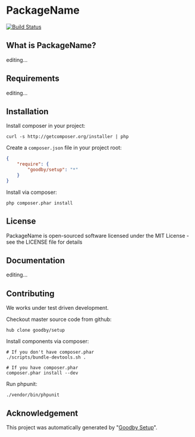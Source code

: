 # PackageName

[![Build Status](https://secure.travis-ci.org/goodby/setup.png?branch=master)](https://travis-ci.org/goodby/setup)

## What is PackageName?

editing...

## Requirements

editing...

## Installation

Install composer in your project:

```
curl -s http://getcomposer.org/installer | php
```

Create a `composer.json` file in your project root:

```json
{
    "require": {
        "goodby/setup": "*"
    }
}
```

Install via composer:

```
php composer.phar install
```

## License

PackageName is open-sourced software licensed under the MIT License - see the LICENSE file for details

## Documentation

editing...


## Contributing

We works under test driven development.

Checkout master source code from github:

```
hub clone goodby/setup
```

Install components via composer:

```
# If you don't have composer.phar
./scripts/bundle-devtools.sh .

# If you have composer.phar
composer.phar install --dev
```

Run phpunit:

```
./vendor/bin/phpunit
```

## Acknowledgement

This project was automatically generated by "[Goodby Setup](http://bit.ly/byesetup)". 